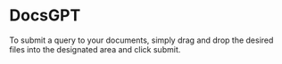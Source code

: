 # DocsGPT
To submit a query to your documents, simply drag and drop the desired files into the designated area and click submit.
